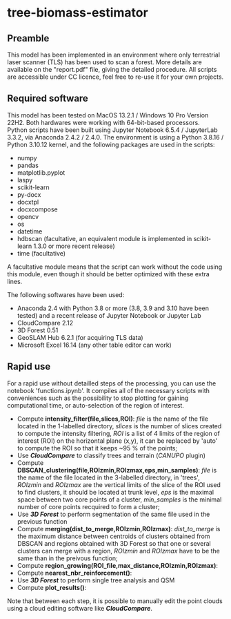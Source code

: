 # tree-biomass-estimator

## Preamble

This model has been implemented in an environment where only terrestrial laser scanner (TLS) has been used to scan a forest. More details are available on the "report.pdf" file, giving the detailed procedure. All scripts are accessible under CC licence, feel free to re-use it for your own projects.

## Required software

This model has been tested on MacOS 13.2.1 / Windows 10 Pro Version 22H2. Both hardwares were working with 64-bit-based processors. \
Python scripts have been built using Jupyter Notebook 6.5.4 / JupyterLab 3.3.2, via Anaconda 2.4.2 / 2.4.0. The environment is using a Python 3.8.16 / Python 3.10.12 kernel, and the following packages are used in the scripts:
- numpy
- pandas
- matplotlib.pyplot 
- laspy
- scikit-learn
- py-docx
- docxtpl
- docxcompose
- opencv
- os
- datetime
- hdbscan (facultative, an equivalent module is implemented in scikit-learn 1.3.0 or more recent release)
- time (facultative)

A facultative module means that the script can work without the code using this module, even though it should be better optimized with these extra lines.

The following softwares have been used:

- Anaconda 2.4 with Python 3.8 or more (3.8, 3.9 and 3.10 have been tested) and a recent release of Jupyter Notebook or Jupyter Lab
- CloudCompare 2.12
- 3D Forest 0.51
- GeoSLAM Hub 6.2.1 (for acquiring TLS data)
- Microsoft Excel 16.14 (any other table editor can work)

## Rapid use

For a rapid use without detailled steps of the processing, you can use the notebook 'functions.ipynb'. It compiles all of the necessary scripts with conveniences such as the possibility to stop plotting for gaining computational time, or auto-selection of the region of interest.

- Compute **intensity_filter(file,slices,ROI)**: _file_ is the name of the file located in the 1-labelled directory, _slices_ is the number of slices created to compute the intensity filtering, _ROI_ is a list of 4 limits of the region of interest (ROI) on the horizontal plane (x,y), it can be replaced by 'auto' to compute the ROI so that it keeps ~95 % of the points;
- Use **_CloudCompare_** to classify trees and terrain (_CANUPO_ plugin)
- Compute **DBSCAN_clustering(file,ROIzmin,ROIzmax,eps,min_samples)**: _file_ is the name of the file located in the 3-labelled directory, in 'trees', _ROIzmin_ and _ROIzmax_ are the vertical limits of the slice of the ROI used to find clusters, it should be located at trunk level, _eps_ is the maximal space between two core points of a cluster, _min_samples_ is the minimal number of core points recquired to form a cluster;
- Use _**3D Forest**_ to perform segmentation of the same file used in the previous function
- Compute **merging(dist_to_merge,ROIzmin,ROIzmax)**: _dist_to_merge_ is the maximum distance between centroids of clusters obtained from DBSCAN and regions obtained with 3D Forest so that one or several clusters can merge with a region, _ROIzmin_ and _ROIzmax_ have to be the same than in the preivous function;
- Compute **region_growing(ROI_file,max_distance,ROIzmin,ROIzmax)**:
- Compute **nearest_nbr_reinforcement()**:
- Use _**3D Forest**_ to perform single tree analysis and QSM
- Compute **plot_results()**: 

Note that between each step, it is possible to manually edit the point clouds using a cloud editing software like **_CloudCompare_**.
